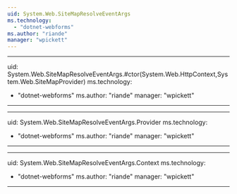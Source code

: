 ```yaml
---
uid: System.Web.SiteMapResolveEventArgs
ms.technology: 
  - "dotnet-webforms"
ms.author: "riande"
manager: "wpickett"
---
```


---
uid: System.Web.SiteMapResolveEventArgs.#ctor(System.Web.HttpContext,System.Web.SiteMapProvider)
ms.technology: 
  - "dotnet-webforms"
ms.author: "riande"
manager: "wpickett"
---

---
uid: System.Web.SiteMapResolveEventArgs.Provider
ms.technology: 
  - "dotnet-webforms"
ms.author: "riande"
manager: "wpickett"
---

---
uid: System.Web.SiteMapResolveEventArgs.Context
ms.technology: 
  - "dotnet-webforms"
ms.author: "riande"
manager: "wpickett"
---
